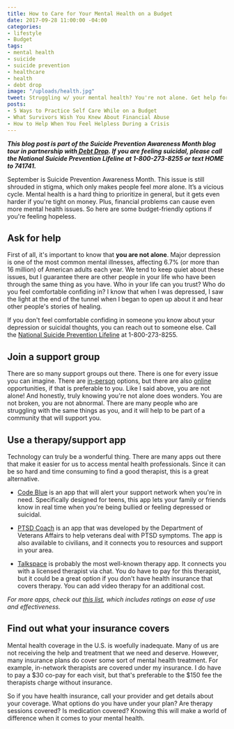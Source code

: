 ```yaml
---
title: How to Care for Your Mental Health on a Budget
date: 2017-09-28 11:00:00 -04:00
categories:
- lifestyle
- Budget
tags:
- mental health
- suicide
- suicide prevention
- healthcare
- health
- debt drop
image: "/uploads/health.jpg"
tweet: Struggling w/ your mental health? You're not alone. Get help for less $.
posts:
- 5 Ways to Practice Self Care While on a Budget
- What Survivors Wish You Knew About Financial Abuse
- How to Help When You Feel Helpless During a Crisis
---
```


***This blog post is part of the Suicide Prevention Awareness Month blog tour in partnership with[ Debt Drop](http://giving.rockstarfinance.com/debt-drop/). If you are feeling suicidal, please call the National Suicide Prevention Lifeline at 1-800-273-8255 or text HOME to 741741.***

September is Suicide Prevention Awareness Month. This issue is still shrouded in stigma, which only makes people feel *more* alone. It’s a vicious cycle. Mental health is a hard thing to prioritize in general, but it gets even harder if you're tight on money. Plus, financial problems can cause even more mental health issues. So here are some budget-friendly options if you're feeling hopeless.

## Ask for help

First of all, it's important to know that **you are not alone**. Major depression is one of the most common mental illnesses, affecting 6.7% (or more than 16 million) of American adults each year. We tend to keep quiet about these issues, but I guarantee there are other people in your life who have been through the same thing as you have. Who in your life can you trust? Who do you feel comfortable confiding in? I know that when I was depressed, I saw the light at the end of the tunnel when I began to open up about it and hear other people's stories of healing.

If you don't feel comfortable confiding in someone you know about your depression or suicidal thoughts, you can reach out to someone else. Call the [National Suicide Prevention Lifeline](https://suicidepreventionlifeline.org/) at 1-800-273-8255. 

## Join a support group

There are so many support groups out there. There is one for every issue you can imagine. There are [in-person](https://adaa.org/supportgroups) options, but there are also [online](https://www.inspire.com/groups/mental-health-america/) opportunities, if that is preferable to you. Like I said above, you are not alone! And honestly, truly knowing you're not alone does wonders. You are not broken, you are not abnormal. There are many people who are struggling with the same things as you, and it will help to be part of a community that will support you.

## Use a therapy/support app

Technology can truly be a wonderful thing. There are many apps out there that make it easier for us to access mental health professionals. Since it can be so hard and time consuming to find a good therapist, this is a great alternative. 

* [Code Blue](http://codeblue.io/) is an app that will alert your support network when you're in need. Specifically designed for teens, this app lets your family or friends know in real time when you're being bullied or feeling depressed or suicidal.


* [PTSD Coach](https://www.ptsd.va.gov/public/materials/apps/ptsdcoach.asp) is an app that was developed by the Department of Veterans Affairs to help veterans deal with PTSD symptoms. The app is also available to civilians, and it connects you to resources and support in your area.


* [Talkspace](https://itunes.apple.com/us/app/talkspace-therapy/id661829386?mt=8) is probably the most well-known therapy app. It connects you with a licensed therapist via chat. You do have to pay for this therapist, but it could be a great option if you don't have health insurance that covers therapy. You can add video therapy for an additional cost.

*For more apps, check out [this list](https://adaa.org/finding-help/mobile-apps), which includes ratings on ease of use and effectiveness.*

## Find out what your insurance covers

Mental health coverage in the U.S. is woefully inadequate. Many of us are not receiving the help and treatment that we need and deserve. However, many insurance plans do cover some sort of mental health treatment. For example, in-network therapists are covered under my insurance. I do have to pay a $30 co-pay for each visit, but that's preferable to the $150 fee the therapists charge without insurance.

So if you have health insurance, call your provider and get details about your coverage. What options do you have under your plan? Are therapy sessions covered? Is medication covered? Knowing this will make a world of difference when it comes to your mental health.